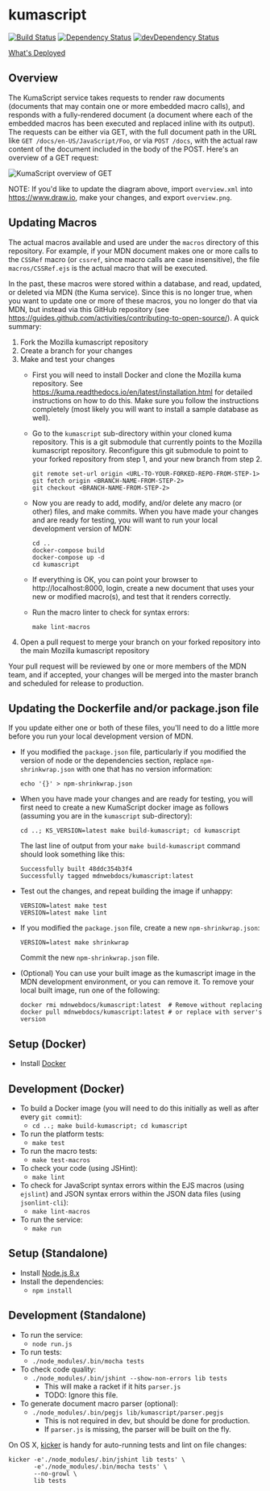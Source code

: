 # kumascript
[![Build Status](https://secure.travis-ci.org/mdn/kumascript.svg)](https://travis-ci.org/mdn/kumascript)
[![Dependency Status](https://david-dm.org/mdn/kumascript.svg?theme=shields.io)](https://david-dm.org/mdn/kumascript)
[![devDependency Status](https://david-dm.org/mdn/kumascript/dev-status.svg?theme=shields.io)](https://david-dm.org/mdn/kumascript#info=devDependencies)

[What's Deployed](https://whatsdeployed.io/s-SWJ)

## Overview

The KumaScript service takes requests to render raw documents (documents that
may contain one or more embedded macro calls), and responds with a
fully-rendered document (a document where each of the embedded macros
has been executed and replaced inline with its output). The
requests can be either via GET, with the full document path in the URL like
`GET /docs/en-US/JavaScript/Foo`, or via `POST /docs`, with the actual raw
content of the document included in the body of the POST. Here's an overview
of a GET request:

![KumaScript overview of GET](overview.png)

NOTE: If you'd like to update the diagram above, import `overview.xml` into
https://www.draw.io, make your changes, and export `overview.png`.

## Updating Macros

The actual macros available and used are under the `macros` directory of this
repository. For example, if your MDN document makes one or more calls to the
`CSSRef` macro (or `cssref`, since macro calls are case insensitive), the file
`macros/CSSRef.ejs` is the actual macro that will be executed.

In the past, these macros were stored within a database, and read, updated, or
deleted via MDN (the Kuma service). Since this is no longer true, when you want
to update one or more of these macros, you no longer do that via MDN, but
instead via this GitHub repository (see
https://guides.github.com/activities/contributing-to-open-source/). A quick
summary:

1. Fork the Mozilla kumascript repository
2. Create a branch for your changes
3. Make and test your changes
    * First you will need to install Docker and clone the Mozilla kuma
      repository. See https://kuma.readthedocs.io/en/latest/installation.html
      for detailed instructions on how to do this. Make sure you follow the
      instructions completely (most likely you will want to install a sample
      database as well).
    * Go to the `kumascript` sub-directory within your cloned kuma repository.
      This is a git submodule that currently points to the Mozilla kumascript
      repository. Reconfigure this git submodule to point to your forked
      repository from step 1, and your new branch from step 2.

          git remote set-url origin <URL-TO-YOUR-FORKED-REPO-FROM-STEP-1>
          git fetch origin <BRANCH-NAME-FROM-STEP-2>
          git checkout <BRANCH-NAME-FROM-STEP-2>

    * Now you are ready to add, modify, and/or delete any macro (or other)
      files, and make commits. When you have made your changes and are ready
      for testing, you will want to run your local development version of MDN:

          cd ..
          docker-compose build
          docker-compose up -d
          cd kumascript

    * If everything is OK, you can point your browser to http://localhost:8000,
      login, create a new document that uses your new or modified macro(s), and
      test that it renders correctly.

    * Run the macro linter to check for syntax errors:

          make lint-macros

4. Open a pull request to merge your branch on your forked repository into
   the main Mozilla kumascript repository

Your pull request will be reviewed by one or more members of the MDN team, and
if accepted, your changes will be merged into the master branch and scheduled
for release to production.

## Updating the Dockerfile and/or package.json file

If you update either one or both of these files, you'll need to do a little
more before you run your local development version of MDN.

* If you modified the `package.json` file, particularly if you modified the
  version of node or the dependencies section, replace `npm-shrinkwrap.json`
  with one that has no version information:

      echo '{}' > npm-shrinkwrap.json

* When you have made your changes and are ready for testing, you will first
  need to create a new KumaScript docker image as follows (assuming you are
  in the `kumascript` sub-directory):

      cd ..; KS_VERSION=latest make build-kumascript; cd kumascript

  The last line of output from your `make build-kumascript` command should
  look something like this:

      Successfully built 48ddc354b3f4
      Successfully tagged mdnwebdocs/kumascript:latest

* Test out the changes, and repeat building the image if unhappy:

      VERSION=latest make test
      VERSION=latest make lint

* If you modified the `package.json` file, create a new `npm-shrinkwrap.json`:

      VERSION=latest make shrinkwrap

  Commit the new `npm-shrinkwrap.json` file.

* (Optional) You can use your built image as the kumascript image in the MDN
  development environment, or you can remove it. To remove your local built
  image, run one of the following:

      docker rmi mdnwebdocs/kumascript:latest  # Remove without replacing
      docker pull mdnwebdocs/kumascript:latest # or replace with server's version

## Setup (Docker)

* Install [Docker](https://docs.docker.com/engine/installation/)

## Development (Docker)

* To build a Docker image (you will need to do this initially as well as after
  every `git commit`):
    * `cd ..; make build-kumascript; cd kumascript`
* To run the platform tests:
    * `make test`
* To run the macro tests:
    * `make test-macros`
* To check your code (using JSHint):
    * `make lint`
* To check for JavaScript syntax errors within the EJS macros (using `ejslint`)
  and JSON syntax errors within the JSON data files (using `jsonlint-cli`):
    * `make lint-macros`
* To run the service:
    * `make run`

## Setup (Standalone)

* Install [Node.js 8.x](https://nodejs.org/en/download/package-manager/)
* Install the dependencies:
    * `npm install`

## Development (Standalone)

* To run the service:
    * `node run.js`
* To run tests:
    * `./node_modules/.bin/mocha tests`
* To check code quality:
    * `./node_modules/.bin/jshint --show-non-errors lib tests`
        * This will make a racket if it hits `parser.js`
        * TODO: Ignore this file.
* To generate document macro parser (optional):
    * `./node_modules/.bin/pegjs lib/kumascript/parser.pegjs`
        * This is not required in dev, but should be done for production.
        * If `parser.js` is missing, the parser will be built on the fly.

On OS X, [kicker](https://github.com/alloy/kicker) is handy for auto-running
tests and lint on file changes:

    kicker -e'./node_modules/.bin/jshint lib tests' \
           -e'./node_modules/.bin/mocha tests' \
           --no-growl \
           lib tests
